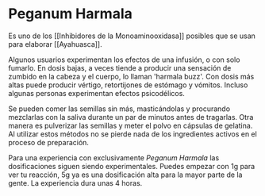 # Peganum Harmala
Es uno de los [[Inhibidores de la Monoaminooxidasa]] posibles que se usan para elaborar [[Ayahuasca]].

Algunos usuarios experimentan los efectos de una infusión, o con solo fumarlo. En dosis bajas, a veces tiende a producir una sensación de zumbido en la cabeza y el cuerpo, lo llaman 'harmala buzz'. Con dosis más altas puede producir vértigo, retortijones de estómago y vómitos. Incluso algunas personas experimentan efectos psicodélicos.
  
Se pueden comer las semillas sin más, masticándolas y procurando mezclarlas con la saliva durante un par de minutos antes de tragarlas. Otra manera es pulverizar las semillas y meter el polvo en cápsulas de gelatina. Al utilizar estos métodos no se pierde nada de los ingredientes activos en el proceso de preparación.

Para una experiencia con exclusivamente *Peganum Harmala* las dosificaciones siguen siendo experimentales. Puedes empezar con 1g para ver tu reacción, 5g ya es una dosificación alta para la mayor parte de la gente. La experiencia dura unas 4 horas.